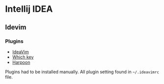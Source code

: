 # Intellij IDEA

## Idevim

### Plugins

- [IdeaVim](https://github.com/JetBrains/ideavim)
- [Which key](https://github.com/TheBlob42/idea-which-key)
- [Harpoon](https://github.com/AlexGirardDev/HarpoonIJ)

Plugins had to be installed manually. All plugin setting found in `~/.ideavimrc` file.
